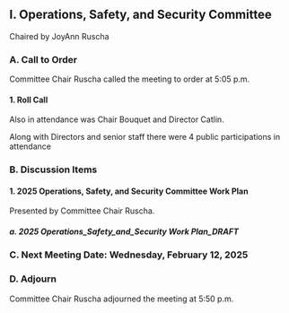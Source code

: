 ## I. Operations, Safety, and Security Committee

Chaired by JoyAnn Ruscha

### A. Call to Order

Committee Chair Ruscha called the meeting to order at 5:05 p.m.

#### 1. Roll Call

Also in attendance was Chair Bouquet and Director Catlin.

Along with Directors and senior staff there were 4 public participations in attendance

### B. Discussion Items

#### 1. 2025 Operations, Safety, and Security Committee Work Plan

Presented by Committee Chair Ruscha.

##### a. 2025 Operations_Safety_and_Security Work Plan_DRAFT

### C. Next Meeting Date: Wednesday, February 12, 2025

### D. Adjourn

Committee Chair Ruscha adjourned the meeting at 5:50 p.m.